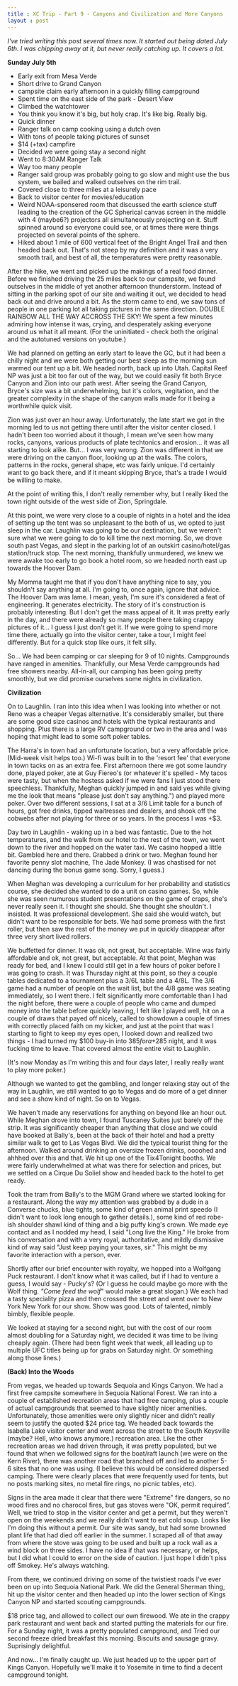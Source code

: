```yaml
---
title : XC Trip - Part 9 - Canyons and Civilization and More Canyons
layout : post
---
```


_I've tried writing this post several times now.  It started out being dated July 6th.  I was chipping away at it, but never really catching up.  It covers a lot._  

**Sunday July 5th**

  - Early exit from Mesa Verde
  - Short drive to Grand Canyon
  - campsite claim early afternoon in a quickly filling campground
  - Spent time on the east side of the park - Desert View
  - Climbed the watchtower
  - You think you know it\'s big, but holy crap.  It\'s like big.  Really big.
  - Quick dinner
  - Ranger talk on camp cooking using a dutch oven
  - With tons of people taking pictures of sunset
  - $14 (+tax) campfire
  - Decided we were going stay a second night
  - Went to 8:30AM Ranger Talk
  - Way too many people
  - Ranger said group was probably going to go slow and might use the bus system, we bailed and walked outselves on the rim trail.
  - Covered close to three miles at a leisurely pace
  - Back to visitor center for movies/education
  - Weird NOAA-sponsered room that discussed the earth science stuff leading to the creation of the GC
   Spherical canvas screen in the middle with 4 (maybe6?) projectors all simultaneously projecting on it.  Stuff spinned around so everyone could see, or at times there were things projected on several points of the sphere.
  - Hiked about 1 mile of 600 vertical feet of the Bright Angel Trail and then headed back out.  That's not steep by my definition and it was a very smooth trail, and best of all, the temperatures were pretty reasonable. 

After the hike, we went and picked up the makings of a real food dinner.  Before we finished driving the 25 miles back to our campsite, we found outselves in the middle of yet another afternoon thunderstorm.  Instead of sitting in the parking spot of our site and waiting it out, we decided to head back out and drive around a bit.  As the storm came to end, we saw tons of people in one parking lot all taking pictures in the same direction.  DOUBLE RAINBOW ALL THE WAY ACCROSS THE SKY!  We spent a few minutes admiring how intense it was, crying, and desperately asking everyone around us what it all meant.  (For the uninitiated - check both the original and the autotuned versions on youtube.)

We had planned on getting an early start to leave the GC, but it had been a chilly night and we were both getting our best sleep as the morning sun warmed our tent up a bit.  We headed north, back up into Utah.  Capital Reef NP was just a bit too far out of the way, but we could easily fit both Bryce Canyon and Zion into our path west.  After seeing the Grand Canyon, Bryce's size was a bit underwhelming, but it's colors, vegitation, and the greater complexity in the shape of the canyon walls made for it being a worthwhile quick visit.  

Zion was just over an hour away.  Unfortunately, the late start we got in the morning led to us not getting there until after the visitor center closed.  I hadn't been too worried about it though, I mean we've seen how many rocks, canyons, various products of plate techtonics and erosion\.\.\. it was all starting to look alike.  But\.\.\. I was very wrong.  Zion was different in that we were driving on the canyon floor, looking up at the walls.  The colors, patterns in the rocks, general shape, etc was fairly unique.  I\'d certainly want to go back there, and if it meant skipping Bryce, that\'s a trade I would be willing to make. 

At the point of writing this, I don't really remember why, but I really liked the town right outside of the west side of Zion, Springdale.

At this point, we were very close to a couple of nights in a hotel and the idea of setting up the tent was so unpleasant to the both of us, we opted to just sleep in the car.  Laughlin was going to be our destination, but we weren't sure what we were going to do to kill time the next morning.  So, we drove south past Vegas, and slept in the parking lot of an outskirt casino/hotel/gas station/truck stop.  The next morning, thankfully unmurdered, we knew we were awake too early to go book a hotel room, so we headed north east up towards the Hoover Dam.  

My Momma taught me that if you don't have anything nice to say, you shouldn\'t say anything at all.  I\'m going to, once again, ignore that advice.  The Hoover Dam was lame.  I mean, yeah, I\'m sure it's considered a feat of engineering.  It generates electricity.  The story of it\'s construction is probably interesting. But I don\'t get the mass appeal of it.  It was pretty early in the day, and there were already so many people there taking crappy pictures of it\.\.\. I guess I just don\'t get it.  If we were going to spend more time there, actually go into the visitor center, take a tour, I might feel differently.  But for a quick stop like ours, it felt silly.

So\.\.\. We had been camping or car sleeping for 9 of 10 nights.  Campgrounds have ranged in amenities.  Thankfully, our Mesa Verde campgrounds had free showers nearby.  All-in-all, our camping has been going pretty smoothly, but we did promise ourselves some nights in civilization.

**Civilization**

On to Laughlin.  I ran into this idea when I was looking into whether or not Reno was a cheaper Vegas alternative.  It's considerably smaller, but there are some good size casinos and hotels with the typical restaurants and shopping.  Plus there is a large RV campground or two in the area and I was hoping that might lead to some soft poker tables. 

The Harra\'s in town had an unfortunate location, but a very affordable price. (Mid-week visit helps too.) Wi-fi was built in to the \'resort fee\' that everyone in town tacks on as an extra fee.  First afternoon there we got some laundry done, played poker, ate at Guy Fiereo\'s (or whatever it\'s spelled - My tacos were tasty, but when the hostess asked if we were fans I just stood there speechless.  Thankfully, Meghan quickly jumped in and said yes while giving me the look that means \"please just don\'t say anything.\") and played more poker.  Over two different sessions, I sat at a 3/6 Limit table for a bunch of hours, got free drinks, tipped waitresses and dealers, and shook off the cobwebs after not playing for three or so years.  In the process I was +$3.  

Day two in Laughlin - waking up in a bed was fantastic.  Due to the hot temperatures, and the walk from our hotel to the rest of the town, we went down to the river and hopped on the water taxi.  We casino hopped a little bit.  Gambled here and there.  Grabbed a drink or two. Meghan found her favorite penny slot machine, The Jade Monkey. (I was chastised for not dancing during the bonus game song.  Sorry, I guess.)  

When Meghan was developing a curriculum for her probability and statistics course, she decided she wanted to do a unit on casino games.  So, while she was seen numurous student presentations on the game of craps, she's never really seen it.  I thought she should.  She thought she shouldn\'t.  I insisted.  It was professional development. She said she would watch, but didn't want to be responsible for bets. We had some promess with the first roller, but then saw the rest of the money we put in quickly disappear after three very short lived rollers. 

We buffetted for dinner.  It was ok, not great, but acceptable.  Wine was fairly affordable and ok, not great, but acceptable.  At that point, Meghan was ready for bed, and I knew I could still get in a few hours of poker before I was going to crash.  It was Thursday night at this point, so they a couple tables dedicated to a tournament plus a 3/6L table and a 4/8L.  The 3/6 game had a number of people on the wait list, but the 4/8 game was seating immediately, so I went there.  I felt significantly more comfortable than I had the night before, there were a couple of people who came and dumped money into the table before quickly leaving, I felt like I played well, hit on a couple of draws that payed off nicely, called to showdown a couple of times with correctly placed faith on my kicker, and just at the point that was I starting to fight to keep my eyes open, I looked down and realized two things - I had turned my $100 buy-in into $385 for a +$285 night, and it was fucking time to leave.  That covered almost the entire visit to Laughlin.  

(It's now Monday as I'm writing this and four days later, I really really want to play more poker.)

Although we wanted to get the gambling, and longer relaxing stay out of the way in Laughlin, we still wanted to go to Vegas and do more of a get dinner and see a show kind of night.  So on to Vegas.

We haven't made any reservations for anything on beyond like an hour out.  While Meghan drove into town, I found Tuscaney Suites just barely off the strip.  It was significantly cheaper than anything that close and we could have booked at Bally\'s, been at the back of their hotel and had a pretty similar walk to get to Las Vegas Blvd.  We did the typical tourist thing for the afternoon.  Walked around drinking an oversize frozen drinks, oooohed and ahhhed over this and that.  We hit up one of the Tix4Tonight booths.  We were fairly underwhelmed at what was there for selection and prices, but we settled on a Cirque Du Soliel show and headed back to the hotel to get ready. 

Took the tram from Bally\'s to the MGM Grand where we started looking for a restaurant.  Along the way my attention was grabbed by a dude in a Converse chucks, blue tights, some kind of green animal print speedo (I didn\'t want to look long enough to gather details.), some kind of red robe-ish shoulder shawl kind of thing and a big puffy king\'s crown.  We made eye contact and as I nodded my head, I said \"Long live the King.\"  He broke from his conversation and with a very royal, authoritative, and mildly dismissive kind of way said \"Just keep paying your taxes, sir.\"  This might be my favorite interaction with a person, ever. 

Shortly after our brief encounter with royalty, we hopped into a Wolfgang Puck restaurant.  I don\'t know what it was called, but if I had to venture a guess, I would say - Pucky\'s?  (Or I guess he could maybe go more with the Wolf thing.  _\"Come feed the wolf_\" would make a great slogan.)  We each had a tasty speciality pizza and then crossed the street and went over to New York New York for our show.  Show was good.  Lots of talented, nimbly bimbly, flexible people. 

We looked at staying for a second night, but with the cost of our room almost doubling for a Saturday night, we decided it was time to be living cheaply again.  (There had been fight week that week, all leading up to multiple UFC titles being up for grabs on Saturday night.  Or something along those lines.)

**(Back) Into the Woods**

From vegas, we headed up towards Sequoia and Kings Canyon.  We had a first free campsite somewhere in Sequoia National Forest.  We ran into a couple of established recreation areas that had free camping, plus a couple of actual campgrounds that seemed to have slightly nicer amenities.  Unfortunately, those amenities were only slightly nicer and didn't really seem to justify the quoted $24 price tag.  We headed back towards the Isabella Lake visitor center and went across the street to the South Keysville (maybe?  Hell, who knows anymore.) recreation area.  Like the other recreation areas we had driven through, it was pretty populated, but we found that when we followed signs for the boat/raft launch (we were on the Kern River), there was another road that branched off and led to another 5-6 sites that no one was using.  (I believe this would be considered dispersed camping.  There were clearly places that were frequently used for tents, but no posts marking sites, no metal fire rings, no picnic tables, etc).  

Signs in the area made it clear that there were \"Extreme\" fire dangers, so no wood fires and no charocol fires, but gas stoves were \"OK, permit required\".  Well, we tried to stop in the visitor center and get a permit, but they weren\'t open on the weekends and we really didn\'t want to eat cold soup.  Looks like I\'m doing this without a permit. Our site was sandy, but had some browned plant life that had died off earlier in the summer.  I scraped all of that away from where the stove was going to be used and built up a rock wall as a wind block on three sides.  I have no idea if that was necessary, or helps, but I did what I could to error on the side of caution.  I just hope I didn\'t piss off Smokey.  He\'s always watching.

From there, we continued driving on some of the twistiest roads I've ever been on up into Sequoia National Park.  We did the General Sherman thing, hit up the visitor center and then headed up into the lower section of Kings Canyon NP and started scouting campgrounds.  

$18 price tag, and allowed to collect our own firewood.  We ate in the crappy park restaurant and went back and started putting the materials for our fire.  For a Sunday night, it was a pretty populated campground, and Tried our second freeze dried breakfast this morning.  Biscuits and sausage gravy.  Suprisingly delightful.

And now\.\.\. I'm finally caught up.  We just headed up to the upper part of Kings Canyon.  Hopefully we\'ll make it to Yosemite in time to find a decent campground tonight. 
